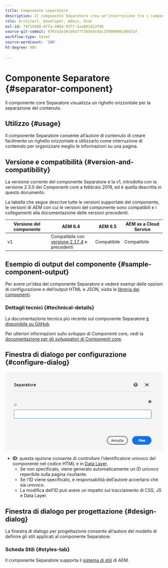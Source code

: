 ```yaml
---
title: Componente separatore
description: Il componente Separatore crea un’interruzione tra i componenti di una pagina
role: Architect, Developer, Admin, User
exl-id: 79f19368-67fa-4864-93f7-2aa801d13fdb
source-git-commit: 9767a3a10cb9a77f385edc0ac3fb00096c0087af
workflow-type: tm+mt
source-wordcount: '308'
ht-degree: 98%

---
```


# Componente Separatore {#separator-component}

Il componente core Separatore visualizza un righello orizzontale per la separazione del contenuto.

## Utilizzo {#usage}

Il componente Separatore consente all’autore di contenuto di creare facilmente un righello orizzontale e utilizzarlo come interruzione di contenuto per organizzare meglio le informazioni su una pagina.

## Versione e compatibilità {#version-and-compatibility}

La versione corrente del componente Separatore è la v1, introdotta con la versione 2.3.0 dei Componenti core a febbraio 2019, ed è quella descritta in questo documento.

La tabella che segue descrive tutte le versioni supportate del componente, le versioni di AEM con cui le versioni del componente sono compatibili e i collegamenti alla documentazione delle versioni precedenti.

| Versione del componente | AEM 6.4 | AEM 6.5 | AEM as a Cloud Service |
|---|---|---|---|
| v1 | Compatibile con<br>[versione 2.17.4](/help/versions.md) e precedenti | Compatibile | Compatibile |

## Esempio di output del componente {#sample-component-output}

Per avere un’idea del componente Separatore e vedere esempi delle opzioni di configurazione e dell’output HTML e JSON, visita la [libreria dei componenti](https://adobe.com/go/aem_cmp_library_separator_it).

### Dettagli tecnici {#technical-details}

La documentazione tecnica più recente sul componente Separatore [è disponibile su GitHub](https://adobe.com/go/aem_cmp_tech_separator_v1_it).

Per ulteriori informazioni sullo sviluppo di Componenti core, vedi la [documentazione per gli sviluppatori di Componenti core](/help/developing/overview.md).

## Finestra di dialogo per configurazione {#configure-dialog}

![Finestra di dialogo per modifica del componente Separatore](/help/assets/separator-edit.png)

* **ID**: questa opzione consente di controllare l’identificatore univoco del componente nel codice HTML e in [Data Layer](/help/developing/data-layer/overview.md).
   * Se non specificato, viene generato automaticamente un ID univoco reperibile sulla pagina risultante.
   * Se l’ID viene specificato, è responsabilità dell’autore accertarsi che sia univoco.
   * La modifica dell’ID può avere un impatto sul tracciamento di CSS, JS e Data Layer.

## Finestra di dialogo per progettazione {#design-dialog}

La finestra di dialogo per progettazione consente all’autore del modello di definire gli stili applicati al componente Separatore.

### Scheda Stili {#styles-tab}

Il componente Separatore supporta il [sistema di stili](/help/get-started/authoring.md#component-styling) di AEM.
